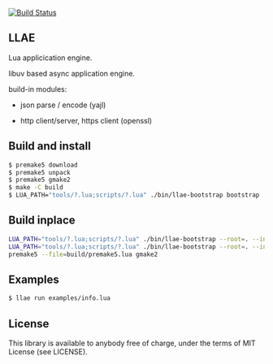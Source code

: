 [![Build Status](https://ci.sandboxgames.ru/api/badges/andry/llae1/status.svg?ref=refs/heads/develop)](https://ci.sandboxgames.ru/andry/llae1)

## LLAE

Lua applicication engine.

libuv based async application engine.

build-in modules:

* json parse / encode (yajl)

* http client/server, https client (openssl)

## Build and install

```bash
$ premake5 download
$ premake5 unpack
$ premake5 gmake2
$ make -C build
$ LUA_PATH="tools/?.lua;scripts/?.lua" ./bin/llae-bootstrap bootstrap
```

## Build inplace
```bash
LUA_PATH="tools/?.lua;scripts/?.lua" ./bin/llae-bootstrap --root=. --inplace=true install
LUA_PATH="tools/?.lua;scripts/?.lua" ./bin/llae-bootstrap --root=. --inplace=true init 
premake5 --file=build/premake5.lua gmake2
```

## Examples

```bash
$ llae run examples/info.lua 
```

## License

This library is available to anybody free of charge, under the terms of MIT License (see LICENSE).
